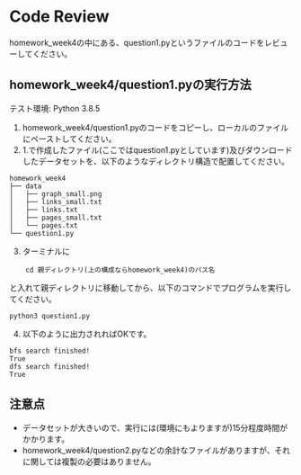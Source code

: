 # Code Review
homework_week4の中にある、question1.pyというファイルのコードをレビューしてください。

## homework_week4/question1.pyの実行方法 

テスト環境: Python 3.8.5

1. homework_week4/question1.pyのコードをコピーし、ローカルのファイルにペーストしてください。
2. 1.で作成したファイル(ここではquestion1.pyとしています)及びダウンロードしたデータセットを、以下のようなディレクトリ構造で配置してください。

```
homework_week4
├── data
│   ├── graph_small.png
│   ├── links_small.txt
│   ├── links.txt
│   ├── pages_small.txt
│   └── pages.txt
└── question1.py
```

3. ターミナルに

```
    cd 親ディレクトリ(上の構成ならhomework_week4)のパス名
```
 
と入れて親ディレクトリに移動してから、以下のコマンドでプログラムを実行してください。

```
python3 question1.py
```

4. 以下のように出力されればOKです。
```
bfs search finished!
True
dfs search finished!
True
```


## 注意点
* データセットが大きいので、実行には(環境にもよりますが)15分程度時間がかかります。
* homework_week4/question2.pyなどの余計なファイルがありますが、それに関しては複製の必要はありません。


